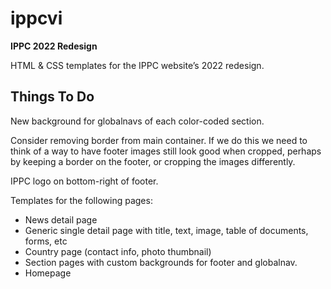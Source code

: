 # ippcvi

**IPPC 2022 Redesign**

HTML &amp; CSS templates for the IPPC website’s 2022 redesign. 

## Things To Do

New background for globalnavs of each color-coded section.

Consider removing border from main container. If we do this we need to think of a way to have footer images still look good when cropped, perhaps by keeping a border on the footer, or cropping the images differently.

IPPC logo on bottom-right of footer.

Templates for the following pages:

- News detail page
- Generic single detail page with title, text, image, table of documents, forms, etc
- Country page (contact info, photo thumbnail)
- Section pages with custom backgrounds for footer and globalnav.
- Homepage

